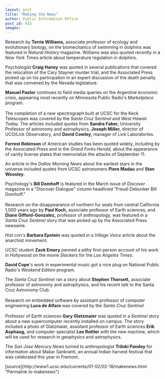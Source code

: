 ```yaml
---
layout: post
title: "Making the News"
author: Public Information Office
post_id: 915
images:
---
```


<p>
  Research by <b>Terrie Williams,</b> associate professor of ecology and evolutionary biology, on the biomechanics of swimming in dolphins was featured in <i>Natural History</i> magazine. Williams was also quoted recently in a <i>New York Times</i> article about temperature regulation in dolphins.
</p>
<p>
  Psychologist <b>Craig Haney</b> was quoted in several publications that covered the relocation of the Cary Stayner murder trial, and the Associated Press picked up on his participation in an expert discussion of the death penalty that was convened by the Nevada legislature.
</p>
<p>
  <b>Manuel Pastor</b> continues to field media queries on the Argentine economic crisis, appearing most recently on Minnesota Public Radio's <i>Marketplace</i> program.<br>
  <br>
  The completion of a new spectrograph built at UCSC for the Keck Telescopes was covered by the <i>Santa Cruz Sentinel</i> and <i>West Hawaii Today.</i> The articles included quotes from <b>Sandra Faber,</b> University Professor of astronomy and astrophysics, <b>Joseph Miller,</b> director of UCO/Lick Observatory, and <b>David Cowley,</b> manager of Lick Laboratories.
</p>
<p>
  <b>Forrest Robinson</b> of American studies has been quoted widely, including by the Associated Press and in the <i>Grand Forks Herald,</i> about the appearance of vanity license plates that memorialize the attacks of September 11.
</p>
<p>
  An article in the <i>Dallas Morning News</i> about the earliest stars in the universe included quotes from UCSC astronomers <b>Piero Madau</b> and <b>Stan Woosley.</b>
</p>
<p>
  Psychology's <b>Bill Domhoff</b> is featured in the March issue of <i>Discover</i> magazine in a "Discover Dialogue" column headlined "Freud-Debunker Bill Domhoff."<b><br>
  <br></b>Research on the disappearance of northern fur seals from central California 1,000 years ago by <b>Paul Koch,</b> associate professor of Earth sciences, and <b>Diane Gifford-Gonzalez,</b> professor of anthropology, was featured in a <i>Santa Cruz Sentinel</i> story that was picked up by the Associated Press newswire.
</p>
<p>
  Hist con's <b>Barbara Epstein</b> was quoted in a <i>Village Voice</i> article about the anarchist movement.
</p>
<p>
  UCSC student <b>Zack Emery</b> penned a pithy first-person account of his work in Hollywood on the movie <i>Slackers</i> for the <i>Los Angeles Times.</i>
</p>
<p>
  <b>David Cope</b>'s work in experimental music got a nice plug on National Public Radio's <i>Weekend Edition</i> program.
</p>
<p>
  The <i>Santa Cruz Sentinel</i> ran a story about <b>Stephen Thorsett,</b> associate professor of astronomy and astrophysics, and his recent talk to the Santa Cruz Astronomy Club.<br>
  <br>
  Research on embedded software by assistant professor of computer engineering <b>Luca de Alfaro</b> was covered by the <i>Santa Cruz Sentinel.<br>
  <br></i>Professor of Earth sciences <b>Gary Glatzmaier</b> was quoted in a <i>Sentinel</i> story about a new supercomputer recently installed on campus. The story included a photo of Glatzmaier, assistant professor of Earth sciences <b>Erik Asphaug,</b> and computer specialist <b>Lee Rottler</b> with the new machine, which will be used for research in geophysics and astrophysics.
</p>
<p>
  The <i>San Jose Mercury News</i> turned to anthropologist <b>Triloki Pandey</b> for information about Makar Sankranti, an annual Indian harvest festival that was celebrated this year in Fremont.
</p>
<p>

</p>
<p>
  </p>
[source](http://www1.ucsc.edu/currents/01-02/02-18/makenews.html "Permalink to makenews")
